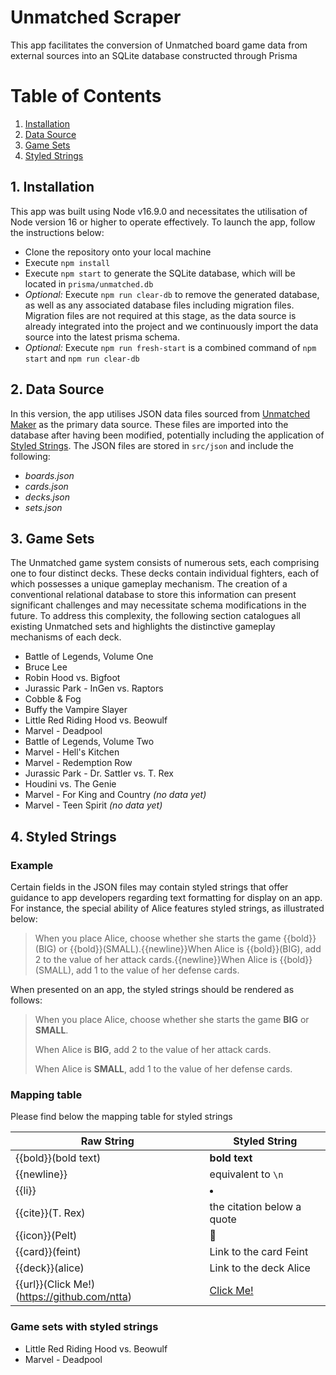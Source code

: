 # Unmatched Scraper

This app facilitates the conversion of Unmatched board game data from external sources into an SQLite database constructed through Prisma

# Table of Contents

1. [Installation](#installation)
2. [Data Source](#data-source)
3. [Game Sets](#game-sets)
4. [Styled Strings](#styled-strings)

## <a name="installation"></a> 1. Installation

This app was built using Node v16.9.0 and necessitates the utilisation of Node version 16 or higher to operate effectively. To launch the app, follow the instructions below:

- Clone the repository onto your local machine
- Execute `npm install`
- Execute `npm start` to generate the SQLite database, which will be located in `prisma/unmatched.db`
- _Optional:_ Execute `npm run clear-db` to remove the generated database, as well as any associated database files including migration files. Migration files are not required at this stage, as the data source is already integrated into the project and we continuously import the data source into the latest prisma schema.
- _Optional:_ Execute `npm run fresh-start` is a combined command of `npm start` and `npm run clear-db`

## <a name="data-source"></a> 2. Data Source

In this version, the app utilises JSON data files sourced from [Unmatched Maker](https://unmatched.cards) as the primary data source. These files are imported into the database after having been modified, potentially including the application of [Styled Strings](#styled-strings). The JSON files are stored in `src/json` and include the following:

- _boards.json_
- _cards.json_
- _decks.json_
- _sets.json_

## <a name="game-sets"></a> 3. Game Sets

The Unmatched game system consists of numerous sets, each comprising one to four distinct decks. These decks contain individual fighters, each of which possesses a unique gameplay mechanism. The creation of a conventional relational database to store this information can present significant challenges and may necessitate schema modifications in the future. To address this complexity, the following section catalogues all existing Unmatched sets and highlights the distinctive gameplay mechanisms of each deck.

- Battle of Legends, Volume One
- Bruce Lee
- Robin Hood vs. Bigfoot
- Jurassic Park - InGen vs. Raptors
- Cobble & Fog
- Buffy the Vampire Slayer
- Little Red Riding Hood vs. Beowulf
- Marvel - Deadpool
- Battle of Legends, Volume Two
- Marvel - Hell's Kitchen
- Marvel - Redemption Row
- Jurassic Park - Dr. Sattler vs. T. Rex
- Houdini vs. The Genie
- Marvel - For King and Country _(no data yet)_
- Marvel - Teen Spirit _(no data yet)_

## <a name="styled-strings"></a> 4. Styled Strings

### Example

Certain fields in the JSON files may contain styled strings that offer guidance to app developers regarding text formatting for display on an app. For instance, the special ability of Alice features styled strings, as illustrated below:

> When you place Alice, choose whether she starts the game {{bold}}(BIG) or {{bold}}(SMALL).{{newline}}When Alice is {{bold}}(BIG), add 2 to the value of her attack cards.{{newline}}When Alice is {{bold}}(SMALL), add 1 to the value of her defense cards.

When presented on an app, the styled strings should be rendered as follows:

> When you place Alice, choose whether she starts the game **BIG** or **SMALL**.
>
> When Alice is **BIG**, add 2 to the value of her attack cards.
>
> When Alice is **SMALL**, add 1 to the value of her defense cards.

### Mapping table

Please find below the mapping table for styled strings

| Raw String                                  | Styled String                                   |
| ------------------------------------------- | ----------------------------------------------- |
| {{bold}}(bold text)                         | **bold text**                                   |
| {{newline}}                                 | equivalent to `\n`                              |
| {{li}}                                      | <li></li>                                       |
| {{cite}}(T. Rex)                            | the citation below a quote                      |
| {{icon}}(Pelt)                              | 🐺                                              |
| {{card}}(feint)                             | Link to the card Feint                          |
| {{deck}}(alice)                             | Link to the deck Alice                          |
| {{url}}(Click Me!)(https://github.com/ntta) | <a href="https://github.com/ntta">Click Me!</a> |

### Game sets with styled strings

- Little Red Riding Hood vs. Beowulf
- Marvel - Deadpool
